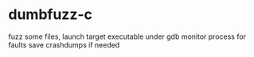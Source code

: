 dumbfuzz-c
==========

fuzz some files,
launch target executable under gdb
monitor process for faults
save crashdumps if needed
